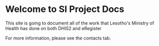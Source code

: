 # Welcome to SI Project Docs

This site is going to document all of the work that Lesotho's Ministry of Health has done on both DHIS2 and eRegister

For more information, please see the contacts tab.